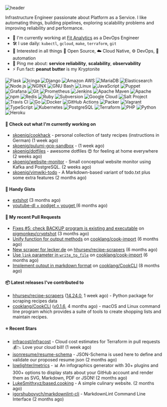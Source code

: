 ![header](https://capsule-render.vercel.app/api?type=waving&height=200&fontAlignY=40&descAlignY=55&color=0:00ab91,100:005182&fontColor=ffffff&text=Hi,%20my%20name%20is%20S%C3%B6ren&desc=[%CB%88z%C3%B8%CB%90%CA%81%C9%99n]&animation=fadeIn)

Infrastructure Engineer passionate about Platform as a Service. I like automating things, building pipelines, exploring scalability problems and improving reliability and performance.

- 🏢 I'm currently working at [Fit Analytics](https://www.fitanalytics.com/) as a DevOps Engineer
- 🛠 I use daily: `kubectl`, `gcloud`, `make`, `terraform`, `git`
- 🌱 Interested in all things :page_with_curl: Open Source, :cloud: Cloud Native, :gear: DevOps, :robot: automation
- 💬 Ping me about: **service reliability**, **scalability**, **observability**
- ⚡ Fun fact: **peanut butter** is my Kryptonite


![Flask](https://img.shields.io/badge/Flask-000000.svg?style=flat-square&logo=flask&logoColor=white)
![Icinga](https://img.shields.io/badge/Icinga-06062C.svg?style=flat-square&logo=icinga&logoColor=white)
![Django](https://img.shields.io/badge/Django-092E20.svg?style=flat-square&logo=django&logoColor=white)
![Amazon AWS](https://img.shields.io/badge/Amazon%20AWS-232F3E.svg?style=flat-square&logo=amazonaws&logoColor=white)
![MariaDB](https://img.shields.io/badge/MariaDB-003545.svg?style=flat-square&logo=mariadb&logoColor=white)
![Elasticsearch](https://img.shields.io/badge/Elasticsearch-005571.svg?style=flat-square&logo=elasticsearch&logoColor=white)
![Node.js](https://img.shields.io/badge/Node.js-339933.svg?style=flat-square&logo=nodedotjs&logoColor=white)
![NGINX](https://img.shields.io/badge/NGINX-009639.svg?style=flat-square&logo=nginx&logoColor=white)
![GNU Bash](https://img.shields.io/badge/GNU%20Bash-4EAA25.svg?style=flat-square&logo=gnubash&logoColor=white)
![Linux](https://img.shields.io/badge/Linux-FCC624.svg?style=flat-square&logo=linux&logoColor=black)
![JavaScript](https://img.shields.io/badge/JavaScript-F7DF1E.svg?style=flat-square&logo=javascript&logoColor=black)
![Puppet](https://img.shields.io/badge/Puppet-FFAE1A.svg?style=flat-square&logo=puppet&logoColor=black)
![Grafana](https://img.shields.io/badge/Grafana-F46800.svg?style=flat-square&logo=grafana&logoColor=white)
![Git](https://img.shields.io/badge/Git-F05032.svg?style=flat-square&logo=git&logoColor=white)
![Prometheus](https://img.shields.io/badge/Prometheus-E6522C.svg?style=flat-square&logo=prometheus&logoColor=white)
![Jenkins](https://img.shields.io/badge/Jenkins-D24939.svg?style=flat-square&logo=jenkins&logoColor=white)
![Apache Maven](https://img.shields.io/badge/Apache%20Maven-C71A36.svg?style=flat-square&logo=apachemaven&logoColor=white)
![Apache](https://img.shields.io/badge/Apache-D22128.svg?style=flat-square&logo=apache&logoColor=white)
![npm](https://img.shields.io/badge/npm-CB3837.svg?style=flat-square&logo=npm&logoColor=white)
![Redis](https://img.shields.io/badge/Redis-DC382D.svg?style=flat-square&logo=redis&logoColor=white)
![Ruby](https://img.shields.io/badge/Ruby-CC342D.svg?style=flat-square&logo=ruby&logoColor=white)
![Subversion](https://img.shields.io/badge/Subversion-809CC9.svg?style=flat-square&logo=subversion&logoColor=white)
![Google Cloud](https://img.shields.io/badge/Google%20Cloud-4285F4.svg?style=flat-square&logo=googlecloud&logoColor=white)
![Salt Project](https://img.shields.io/badge/Salt%20Project-57BCAD.svg?style=flat-square&logo=saltproject&logoColor=white)
![Travis CI](https://img.shields.io/badge/Travis%20CI-3EAAAF.svg?style=flat-square&logo=travisci&logoColor=white)
![Go](https://img.shields.io/badge/Go-00ADD8.svg?style=flat-square&logo=go&logoColor=white)
![Docker](https://img.shields.io/badge/Docker-2496ED.svg?style=flat-square&logo=docker&logoColor=white)
![GitHub Actions](https://img.shields.io/badge/GitHub%20Actions-2088FF.svg?style=flat-square&logo=githubactions&logoColor=white)
![Packer](https://img.shields.io/badge/Packer-02A8EF.svg?style=flat-square&logo=packer&logoColor=white)
![Vagrant](https://img.shields.io/badge/Vagrant-1868F2.svg?style=flat-square&logo=vagrant&logoColor=white)
![TypeScript](https://img.shields.io/badge/TypeScript-3178C6.svg?style=flat-square&logo=typescript&logoColor=white)
![Kubernetes](https://img.shields.io/badge/Kubernetes-326CE5.svg?style=flat-square&logo=kubernetes&logoColor=white)
![PostgreSQL](https://img.shields.io/badge/PostgreSQL-4169E1.svg?style=flat-square&logo=postgresql&logoColor=white)
![Terraform](https://img.shields.io/badge/Terraform-7B42BC.svg?style=flat-square&logo=terraform&logoColor=white)
![PHP](https://img.shields.io/badge/PHP-777BB4.svg?style=flat-square&logo=php&logoColor=white)
![Python](https://img.shields.io/badge/Python-3776AB.svg?style=flat-square&logo=python&logoColor=white)
![Heroku](https://img.shields.io/badge/Heroku-430098.svg?style=flat-square&logo=heroku&logoColor=white)


#### 🚧 Check out what I'm currently working on

- [skoenig/cookhack](https://github.com/skoenig/cookhack) - personal collection of tasty recipes (instructions in German) (1 week ago)
- [skoenig/pulumi-gcp-sandbox](https://github.com/skoenig/pulumi-gcp-sandbox) -  (1 week ago)
- [skoenig/dotfiles](https://github.com/skoenig/dotfiles) - awesome dotfiles 😍 for feeling at home everywhere (2 weeks ago)
- [skoenig/website-monitor](https://github.com/skoenig/website-monitor) - Small conceptual website monitor using Kafka and PostgreSQL. (2 weeks ago)
- [skoenig/vimwiki-todo](https://github.com/skoenig/vimwiki-todo) - A Markdown-based variant of todo.txt plus some extra features (2 months ago)

#### 📒 Handy Gists

- [extshot](https://gist.github.com/c19f707e02a274f6371697163ee18b9f) (3 months ago)
- [youtube-dl &#43; podget = youget ](https://gist.github.com/d4a67764d5b653bef06574fa5cc63ef3) (6 months ago)

#### 🔀 My recent Pull Requests

- [Fixes #5: check BACKUP program is existing and executable](https://github.com/pigmonkey/cryptshot/pull/6) on [pigmonkey/cryptshot](https://github.com/pigmonkey/cryptshot) (3 months ago)
- [Unify function for output methods](https://github.com/cooklang/cook-import/pull/18) on [cooklang/cook-import](https://github.com/cooklang/cook-import) (6 months ago)
- [New scraper for lecker.de](https://github.com/hhursev/recipe-scrapers/pull/542) on [hhursev/recipe-scrapers](https://github.com/hhursev/recipe-scrapers) (6 months ago)
- [Use `link` parameter in `write_to_file`](https://github.com/cooklang/cook-import/pull/17) on [cooklang/cook-import](https://github.com/cooklang/cook-import) (6 months ago)
- [Implement output in markdown format](https://github.com/cooklang/CookCLI/pull/60) on [cooklang/CookCLI](https://github.com/cooklang/CookCLI) (8 months ago)

#### 📦 Latest releases I've contributed to

- [hhursev/recipe-scrapers](https://github.com/hhursev/recipe-scrapers) ([14.24.0](https://github.com/hhursev/recipe-scrapers/releases/tag/14.24.0), 1 week ago) - Python package for scraping recipes data
- [cooklang/CookCLI](https://github.com/cooklang/CookCLI) ([v0.1.6](https://github.com/cooklang/CookCLI/releases/tag/v0.1.6), 4 months ago) - macOS and Linux command line program which provides a suite of tools to create shopping lists and maintain recipes.

#### ⭐ Recent Stars

- [infracost/infracost](https://github.com/infracost/infracost) - Cloud cost estimates for Terraform in pull requests💰📉 Love your cloud bill! (1 week ago)
- [jsonresume/resume-schema](https://github.com/jsonresume/resume-schema) - JSON-Schema is used here to define and validate our proposed resume json (2 months ago)
- [lowlighter/metrics](https://github.com/lowlighter/metrics) - 📊 An infographics generator with 30&#43; plugins and 300&#43; options to display stats about your GitHub account and render them as SVG, Markdown, PDF or JSON! (2 months ago)
- [LukeSmithxyz/based.cooking](https://github.com/LukeSmithxyz/based.cooking) - A simple culinary website. (2 months ago)
- [igorshubovych/markdownlint-cli](https://github.com/igorshubovych/markdownlint-cli) - MarkdownLint Command Line Interface (2 months ago)
